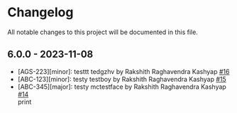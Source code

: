 # Changelog

All notable changes to this project will be documented in this file.

## 6.0.0 - 2023-11-08

- [AGS-223][minor]: testtt tedgzhv by Rakshith Raghavendra Kashyap [#16](https://github.com/kashyaprakshith/change-log/pull/16)
- [ABC-123][minor]: testy testboy by Rakshith Raghavendra Kashyap [#15](https://github.com/kashyaprakshith/change-log/pull/15)
- [ABC-345][major]: testy mctestface by Rakshith Raghavendra Kashyap [#14](https://github.com/kashyaprakshith/change-log/pull/14)   
  print
